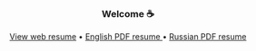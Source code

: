 <h3 align="center">Welcome ☕ </h3>
<p align="center">
  <a href="https://mrkazzila.github.io/resume/index.html">View web resume</a> •
  <a href="/docs/src/pdf_docs/Kazakov_Ilya_Python_Developer_en.pdf"
     download
     onclick="window.open('https://github.com/mrKazzila/resume/blob/main/docs/src/pdf_docs/Kazakov_Ilya_Python_Developer_en.pdf');
      window.location.href='/docs/src/pdf_docs/Kazakov_Ilya_Python_Developer_en.pdf';">
    English PDF resume
  </a> •
  <a href="/docs/src/pdf_docs/Kazakov_Ilya_Python_Developer_ru.pdf"
     download
     onclick="window.open('https://github.com/mrKazzila/resume/blob/main/docs/src/pdf_docs/Kazakov_Ilya_Python_Developer_ru.pdf');
      window.location.href='/docs/src/pdf_docs/Kazakov_Ilya_Python_Developer_ru.pdf';">
    Russian PDF resume
  </a>
  <br><br>
</p>
